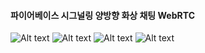 #### 파이어베이스 시그널링 양방향 화상 채팅 WebRTC

![Alt text](http://drive.google.com/uc?export=view&id=0B3XkfYbZArSfejFmdVNhYmV1bEE) 
![Alt text](http://drive.google.com/uc?export=view&id=0B3XkfYbZArSfUms3eHpaWGxOc1U)
![Alt text](http://drive.google.com/uc?export=view&id=0B3XkfYbZArSfN2xvbmRoeVc2Wkk)
![Alt text](http://drive.google.com/uc?export=view&id=0B3XkfYbZArSfUEowWXdfRGJSbFU)